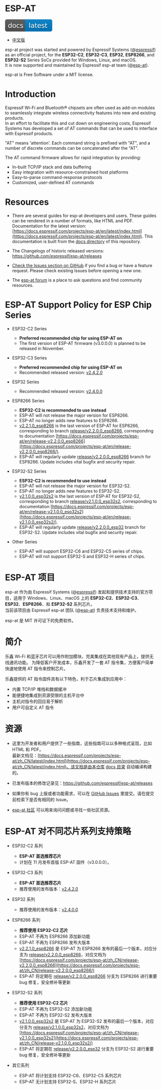 # ESP-AT
[![Documentation Version](./docs/_static/at_doc_latest.svg)](https://docs.espressif.com/projects/esp-at/en/latest/)

- [中文版](#esp-at-项目)

esp-at project was started and powered by Espressif Systems (@[espressif](https://github.com/espressif/)) as an official project, for the **ESP32-C2**, **ESP32-C3**, **ESP32**, **ESP8266**, and **ESP32-S2** Series SoCs provided for Windows, Linux, and macOS.  
It is now supported and maintained by Espressif esp-at team (@[esp-at](https://github.com/espressif/esp-at)).

esp-at is Free Software under a MIT license.

# Introduction
Espressif Wi-Fi and Bluetooth® chipsets are often used as add-on modules to seamlessly integrate wireless connectivity features into new and existing products.  
In an effort to facilitate this and cut down on engineering costs, Espressif Systems has developed a set of AT commands that can be used to interface with Espressif products.

"AT" means 'attention'. Each command string is prefixed with "AT", and a number of discrete commands can be concatenated after the "AT".

The AT command firmware allows for rapid integration by providing:

- In-built TCP/IP stack and data buffering
- Easy integration with resource-constrained host platforms
- Easy-to-parse command-response protocols
- Customized, user-defined AT commands

# Resources
- There are several guides for esp-at developers and users. These guides can be rendered in a number of formats, like HTML and PDF.  
  Documentation for the latest version: [https://docs.espressif.com/projects/esp-at/en/latest/index.html](https://docs.espressif.com/projects/esp-at/en/latest/index.html). This documentation is built from the [docs directory](https://github.com/espressif/esp-at/tree/master/docs) of this repository.

- The Changelogs of historic released versions: https://github.com/espressif/esp-at/releases

- [Check the Issues section on GitHub](https://github.com/espressif/esp-at/issues) if you find a bug or have a feature request. Please check existing Issues before opening a new one.

- The [esp-at forum](https://www.esp32.com/viewforum.php?f=42) is a place to ask questions and find community resources.

# ESP-AT Support Policy for ESP Chip Series

- ESP32-C2 Series
  - **Preferred recommended chip for using ESP-AT on**
  - The first version of ESP-AT firmware (v3.0.0.0) is planned to be released in November.

- ESP32-C3 Series
  - **Preferred recommended chip for using ESP-AT on**
  - Recommended released version: [v2.4.2.0](https://github.com/espressif/esp-at/releases/tag/v2.4.2.0)

- ESP32 Series
  - Recommended released version: [v2.4.0.0](https://github.com/espressif/esp-at/releases/tag/v2.4.0.0)

- ESP8266 Series
  - **ESP32-C2 is recommended to use instead**
  - ESP-AT will not release the major version for ESP8266.
  - ESP-AT no longer adds new features to ESP8266.
  - [v2.2.1.0_esp8266](https://github.com/espressif/esp-at/releases/tag/v2.2.1.0_esp8266) is the last version of ESP-AT for ESP8266, corresponding to branch [release/v2.2.0.0_esp8266](https://github.com/espressif/esp-at/tree/release/v2.2.0.0_esp8266), corresponding to documentation [https://docs.espressif.com/projects/esp-at/en/release-v2.2.0.0_esp8266](https://docs.espressif.com/projects/esp-at/en/release-v2.2.0.0_esp8266/).
  - ESP-AT will regularly update [release/v2.2.0.0_esp8266](https://github.com/espressif/esp-at/tree/release/v2.2.0.0_esp8266) branch for ESP8266. Update includes vital bugfix and security repair.

- ESP32-S2 Series
  - **ESP32-C2 is recommended to use instead**
  - ESP-AT will not release the major version for ESP32-S2.
  - ESP-AT no longer adds new features to ESP32-S2.
  - [v2.1.0.0_esp32s2](https://github.com/espressif/esp-at/releases/tag/v2.1.0.0_esp32s2) is the last version of ESP-AT for ESP32-S2, corresponding to branch [release/v2.1.0.0_esp32s2](https://github.com/espressif/esp-at/tree/release/v2.1.0.0_esp32s2), corresponding to documentation [https://docs.espressif.com/projects/esp-at/en/release-v2.1.0.0_esp32s2](https://docs.espressif.com/projects/esp-at/en/release-v2.1.0.0_esp32s2/).
  - ESP-AT will regularly update [release/v2.2.0.0_esp32](https://github.com/espressif/esp-at/tree/release/v2.2.0.0_esp32) branch for ESP32-S2. Update includes vital bugfix and security repair.

- Other Series
  - ESP-AT will support ESP32-C6 and ESP32-C5 series of chips.
  - ESP-AT will not support ESP32-S and ESP32-H series of chips.

# ESP-AT 项目
esp-at 作为由 Espressif Systems (@[espressif](https://github.com/espressif/)) 发起和提供技术支持的官方项目，适用于 Windows、Linux、macOS 上的 **ESP32-C2**、**ESP32-C3**、**ESP32**、**ESP8266**、和 **ESP32-S2** 系列芯片。  
当前该项目由 Espressif esp-at 团队 (@[esp-at](https://github.com/espressif/esp-at)) 负责技术支持和维护。  

esp-at 是 MIT 许可证下的免费软件。

# 简介
乐鑫 Wi-Fi 和蓝牙芯片可以用作附加模块，完美集成在其他现有产品上，提供无线通讯功能。
为降低客户开发成本，乐鑫开发了一套 AT 指令集，方便客户简单快速地使用 AT 指令来控制芯片。

乐鑫提供的 AT 指令固件具有以下特色，利于芯片集成到应用中：

- 内置 TCP/IP 堆栈和数据缓冲
- 能便捷地集成到资源受限的主机平台中
- 主机对指令的回应易于解析
- 用户可自定义 AT 指令

# 资源
- 这里为开发者和用户提供了一些指南，这些指南可以以多种格式呈现，比如 HTML 和 PDF。  
  最新文档见：[https://docs.espressif.com/projects/esp-at/zh_CN/latest/index.html](https://docs.espressif.com/projects/esp-at/zh_CN/latest/index.html)。该文档是由本仓库 [docs 目录](https://github.com/espressif/esp-at/tree/master/docs) 自动编译构建的。

- 已发布版本的修改记录见：https://github.com/espressif/esp-at/releases

- 如果你有 bug 上报或者功能需求，可以在 [GitHub Issues](https://github.com/espressif/esp-at/issues) 里提交。请在提交前检索下是否有相同的 Issue。

- [esp-at 社区](https://www.esp32.com/viewforum.php?f=34) 可以用来询问问题或寻找一些社区资源。

# ESP-AT 对不同芯片系列支持策略

- ESP32-C2 系列
  - **ESP-AT 首选推荐芯片**
  - 计划在 11 月发布首版 ESP-AT 固件（v3.0.0.0）。

- ESP32-C3 系列
  - **ESP-AT 首选推荐芯片**
  - 推荐使用的发布版本：[v2.4.2.0](https://github.com/espressif/esp-at/releases/tag/v2.4.2.0)

- ESP32 系列
  - 推荐使用的发布版本：[v2.4.0.0](https://github.com/espressif/esp-at/releases/tag/v2.4.0.0)

- ESP8266 系列
  - **推荐使用 ESP32-C2 芯片**
  - ESP-AT 不再为 ESP8266 添加新功能
  - ESP-AT 不再为 ESP8266 发布大版本
  - [v2.2.1.0_esp8266](https://github.com/espressif/esp-at/releases/tag/v2.2.1.0_esp8266) 是 ESP-AT 为 ESP8266 发布的最后一个版本，对应分支为 [release/v2.2.0.0_esp8266](https://github.com/espressif/esp-at/tree/release/v2.2.0.0_esp8266)，对应文档为 [https://docs.espressif.com/projects/esp-at/zh_CN/release-v2.2.0.0_esp8266](https://docs.espressif.com/projects/esp-at/zh_CN/release-v2.2.0.0_esp8266/)
  - ESP-AT 将定期在 [release/v2.2.0.0_esp8266](https://github.com/espressif/esp-at/tree/release/v2.2.0.0_esp8266) 分支为 ESP8266 进行重要 bug 修复，安全修补等更新

- ESP32-S2 系列
  - **推荐使用 ESP32-C2 芯片**
  - ESP-AT 不再为 ESP32-S2 添加新功能
  - ESP-AT 不再为 ESP32-S2 发布大版本
  - [v2.1.0.0_esp32s2](https://github.com/espressif/esp-at/releases/tag/v2.1.0.0_esp32s2) 是 ESP-AT 为 ESP32-S2 发布的最后一个版本，对应分支为 [release/v2.1.0.0_esp32s2](https://github.com/espressif/esp-at/tree/release/v2.1.0.0_esp32s2)，对应文档为 [https://docs.espressif.com/projects/esp-at/zh_CN/release-v2.1.0.0_esp32s2](https://docs.espressif.com/projects/esp-at/zh_CN/release-v2.1.0.0_esp32s2/)
  - ESP-AT 将定期在 [release/v2.2.0.0_esp32](https://github.com/espressif/esp-at/tree/release/v2.2.0.0_esp32) 分支为 ESP32-S2 进行重要 bug 修复，安全修补等更新

- 其它系列
  - ESP-AT 将计划支持 ESP32-C6、ESP32-C5 系列芯片
  - ESP-AT 无计划支持 ESP32-S、ESP32-H 系列芯片

